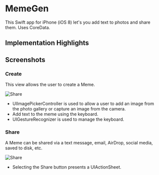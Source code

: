 # MemeGen
This Swift app for iPhone (iOS 8) let's you add text to photos and share them. Uses CoreData.

## Implementation Highlights

## Screenshots

### Create

This view allows the user to create a Meme.

![Share](/../screenshots/screenshots/MemeGen_screenshot_createwithcamera.PNG?raw=true "Share")

* UIImagePickerController is used to allow a user to add an image from the photo gallery or capture an image from the camera.
* Add text to the meme using the keyboard.
* UIGestureRecognizer is used to manage the keyboard.


### Share

A Meme can be shared via a text message, email, AirDrop, social media, saved to disk, etc.

![Share](/../screenshots/screenshots/MemeGen_screenshot_actionsheet.png?raw=true "Share")

* Selecting the Share button presents a UIActionSheet.

###


